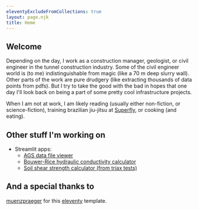 ```yaml
---
eleventyExcludeFromCollections: true
layout: page.njk
title: Home
---
```


## Welcome

Depending on the day, I work as a construction manager, geologist, or civil engineer in the tunnel construction industry. Some of the civil engineer world is (to me) indistinguishable from magic (like a 70 m deep slurry wall). Other parts of the work are pure drudgery (like extracting thousands of data points from pdfs). But I try to take the good with the bad in hopes that one day I'll look back on being a part of some pretty cool infrastructure projects.

When I am not at work, I am likely reading (usually either non-fiction, or science-fiction), training brazilian jiu-jitsu at [Superfly](https://superflybjj.com/), or cooking (and eating).

## Other stuff I'm working on

-   Streamlit apps:
    -   [AGS data file viewer](https://ags-viewer.streamlit.app/)
    -   [Bouwer-Rice hydraulic conductivity calculator](https://bouwerrice.streamlit.app/)
    -   [Soil shear strength calculator (from triax tests)](https://soilshearstrength.streamlit.app/)

## And a special thanks to

[muenzpraeger](https://github.com/muenzpraeger/eleventy-chirpy-blog-template) for this [eleventy](https://www.11ty.dev/) template.
